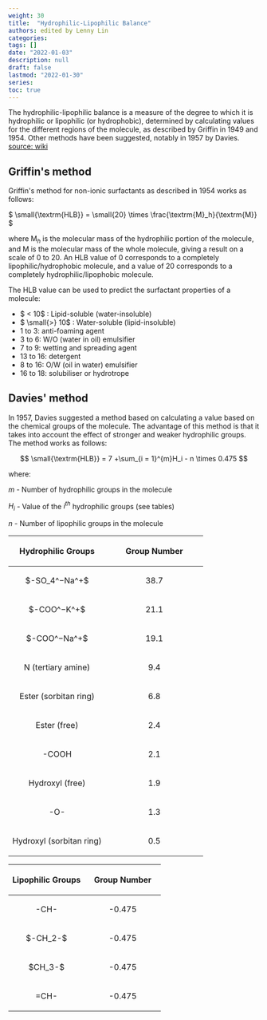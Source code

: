 ```yaml
---
weight: 30
title:  "Hydrophilic-Lipophilic Balance" 
authors: edited by Lenny Lin
categories: 
tags: []
date: "2022-01-03"
description: null
draft: false
lastmod: "2022-01-30"
series: 
toc: true
---
```



The hydrophilic-lipophilic balance is a measure of the degree to which it is hydrophilic or lipophilic (or hydrophobic), determined by calculating values for the different regions of the molecule, as described by Griffin in 1949 and 1954. Other methods have been suggested, notably in 1957 by Davies. [source: wiki](https://en.wikipedia.org/wiki/Hydrophilic-lipophilic_balance)

<!--more-->

## Griffin's method

Griffin's method for non-ionic surfactants as described in 1954 works as follows: 

$
\small{\textrm{HLB}} = \small{20} \times \frac{\textrm{M}_h}{\textrm{M}}
$

where $\textrm{M}_h$ is the molecular mass of the hydrophilic portion of the molecule, and M is the molecular mass of the whole molecule, giving a result on a scale of 0 to 20. An HLB value of 0 corresponds to a completely lipophilic/hydrophobic molecule, and a value of 20 corresponds to a completely hydrophilic/lipophobic molecule.

The HLB value can be used to predict the surfactant properties of a molecule:

* $ < 10$ : Lipid-soluble (water-insoluble)
* $ \small{>} 10$ : Water-soluble (lipid-insoluble)  
* 1 to 3: anti-foaming agent  
* 3 to 6: W/O (water in oil) emulsifier  
* 7 to 9: wetting and spreading agent  
* 13 to 16: detergent  
* 8 to 16: O/W (oil in water) emulsifier  
* 16 to 18: solubiliser or hydrotrope  


## Davies' method

In 1957, Davies suggested a method based on calculating a value based on the chemical groups of the molecule. The advantage of this method is that it takes into account the effect of stronger and weaker hydrophilic groups. The method works as follows:  

$$
\small{\textrm{HLB}} = 7 +\sum_{i = 1}^{m}H_i - n \times 0.475
$$

where:

${\displaystyle m}$ - Number of hydrophilic groups in the molecule

${\displaystyle H_{i}}$ - Value of the ${\displaystyle i}^{th}$ hydrophilic groups (see tables)

${\displaystyle n}$ - Number of lipophilic groups in the molecule 

<table style="width:100%;">
<colgroup><col style="width: 50%" /><col style="width: 50%" />
</colgroup>
<thead>
  <tr style="text-align: center; vertical-align: middle;" class="header">
    <th><p>Hydrophilic Groups</p></th>
    <th><p>Group Number</p></th>
  </tr>
</thead>
<tbody style="text-align: center; vertical-align: middle;">
  <tr class="odd">
    <td><p>$-SO_4^−Na^+$
    </p></td>
    <td><p>38.7
    </p></td>
  </tr>
  <tr class="even">
    <td><p>$-COO^−K^+$
    </p></td>
    <td><p> 21.1
    </p></td>
  </tr>
  <tr class="odd">
    <td><p>$-COO^−Na^+$
    </p></td>
    <td><p>19.1
    </p></td>
  </tr>
  <tr class="even">
    <td><p>N (tertiary amine)
    </p></td>
    <td><p> 9.4
    </p></td>
  </tr>
  <tr class="odd">
    <td><p>Ester (sorbitan ring)
    </p></td>
    <td><p>6.8
    </p></td>
  </tr>
  <tr class="even">
    <td><p>Ester (free)
    </p></td>
    <td><p> 2.4
    </p></td>
  </tr>
  <tr class="odd">
    <td><p>-COOH
    </p></td>
    <td><p>2.1
    </p></td>
  </tr>
  <tr class="even">
    <td><p>Hydroxyl (free)
    </p></td>
    <td><p> 1.9
    </p></td>
  </tr>
  <tr class="odd">
    <td><p>-O-
    </p></td>
    <td><p>1.3
    </p></td>
  </tr>
  <tr class="even">
    <td><p>Hydroxyl (sorbitan ring)
    </p></td>
    <td><p> 0.5
    </p></td>
  </tr>  
  </tbody>
</table>


<table style="width:100%;">
<colgroup><col style="width: 50%" /><col style="width: 50%" />
</colgroup>
<thead>
  <tr style="text-align: center; vertical-align: middle;" class="header">
    <th><p>Lipophilic  Groups</p></th>
    <th><p>Group Number</p></th>
  </tr>
</thead>
<tbody style="text-align: center; vertical-align: middle;">
  <tr class="odd">
    <td><p>-CH-
    </p></td>
    <td><p> -0.475
    </p></td>
  </tr>
  <tr class="even">
    <td><p>$-CH_2-$
    </p></td>
    <td><p> -0.475
    </p></td>
  </tr>
  <tr class="odd">
    <td><p> $CH_3-$
    </p></td>
    <td><p> -0.475
    </p></td>
  </tr>
  <tr class="even">
    <td><p> =CH-
    </p></td>
    <td><p> -0.475
    </p></td>
  </tr>  
  </tbody>
</table>